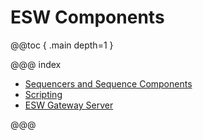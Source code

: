 # ESW Components

@@toc { .main depth=1 }

@@@ index

* [Sequencers and Sequence Components](sequencer/sequencer/index.md)
* [Scripting](sequencer/scripts/scripts.md)
* [ESW Gateway Server](eswgateway/esw-gateway.md)

@@@
